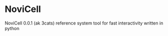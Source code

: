 # NoviCell
NoviCell 0.0.1 (ak 3cats) reference system tool for fast interactivity written in python  
